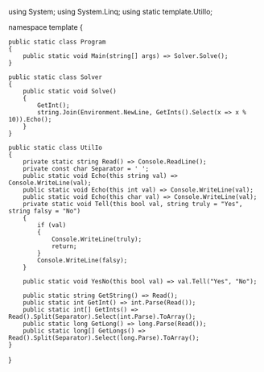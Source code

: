 using System;
using System.Linq;
using static template.UtilIo;

namespace template
{

    public static class Program
    {
        public static void Main(string[] args) => Solver.Solve();
    }

    public static class Solver
    {
        public static void Solve()
        {
            GetInt();
            string.Join(Environment.NewLine, GetInts().Select(x => x % 10)).Echo();
        }
    }

    public static class UtilIo
    {
        private static string Read() => Console.ReadLine();
        private const char Separator = ' ';
        public static void Echo(this string val) => Console.WriteLine(val);
        public static void Echo(this int val) => Console.WriteLine(val);
        public static void Echo(this char val) => Console.WriteLine(val);
        private static void Tell(this bool val, string truly = "Yes", string falsy = "No")
        {
            if (val)
            {
                Console.WriteLine(truly);
                return;
            }
            Console.WriteLine(falsy);
        }

        public static void YesNo(this bool val) => val.Tell("Yes", "No");

        public static string GetString() => Read();
        public static int GetInt() => int.Parse(Read());
        public static int[] GetInts() => Read().Split(Separator).Select(int.Parse).ToArray();
        public static long GetLong() => long.Parse(Read());
        public static long[] GetLongs() => Read().Split(Separator).Select(long.Parse).ToArray();
    }

}
